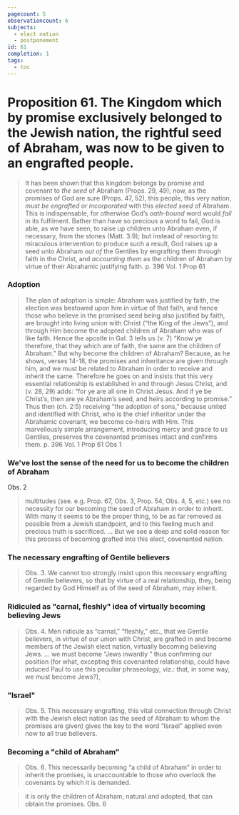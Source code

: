```yaml
---
pagecount: 5
observationcount: 6
subjects:
  - elect nation
  - postponement
id: 61
completion: 1
tags:
  - toc
---
```

# Proposition 61. The Kingdom which by promise exclusively belonged to the Jewish nation, the rightful seed of Abraham, was now to be given to an engrafted people.

>It has been shown that this kingdom belongs by promise and covenant to *the seed* of Abraham (Props. 29, 49); now, as the promises of God are sure (Props. 47, 52), this people, this very nation, *must be engrafted or incorporated* with this *elected seed* of Abraham. This is indispensable, for otherwise God’s *oath-bound* word would *fail* in its fulfilment. Bather than have so precious a word to fail, God is able, as we have seen, to raise up children unto Abraham even, if necessary, from the stones (Matt. 3:9); but instead of resorting to miraculous intervention to produce such a result, God raises up a seed unto Abraham *out of* the Gentiles by engrafting them through faith in the Christ, and *accounting them* as the children of Abraham by virtue of their Abrahamic justifying faith.
>p. 396 Vol. 1 Prop 61
### Adoption
>The plan of adoption is simple: Abraham was justified by faith, the election was bestowed upon him in virtue of that faith, and hence those who believe in the promised seed being also justified by faith, are brought into living union with Christ (“the King of the Jews”), and through Him become the adopted children of Abraham who was of like faith. Hence the apostle in Gal. 3 tells us (v. 7) “Know ye therefore, that they which are of faith, the same are the children of Abraham.” But why become the children of Abraham? Because, as he shows, verses 14-18, the promises and inheritance are given through him, and we must be related to Abraham in order to receive and inherit the same. Therefore he goes on and insists that this very essential relationship is established in and through Jesus Christ, and (v. 28, 29) adds: “for ye are all one in Christ Jesus. And if ye be Christ’s, then are ye Abraham’s seed, and heirs according to promise.” Thus then (ch. 2:5) receiving “the adoption of sons,” because united and identified with Christ, who is the chief inheritor under the Abrahamic covenant, we become co-heirs with Him. This marvellously simple arrangement, introducing mercy and grace to us Gentiles, preserves the covenanted promises intact and confirms them.
>p. 396 Vol. 1 Prop 61 Obs 1

### We've lost the sense of the need for us to become the children of Abraham
Obs. 2
>multitudes (see. e.g. Prop. 67, Obs. 3, Prop. 54, Obs. 4, 5, etc.) see no necessity for our becoming the seed of Abraham in order to inherit. With many it seems to be the proper thing, to be as far removed as possible from a Jewish standpoint, and to this feeling much and precious truth is sacrificed.
>...
>But we see a deep and solid reason for this process of becoming grafted into this elect, covenanted nation.
### The necessary engrafting of Gentile believers
>Obs. 3. We cannot too strongly insist upon this necessary engrafting of Gentile believers, so that by virtue of a real relationship, they, being regarded by God Himself as of the seed of Abraham, may inherit.
### Ridiculed as "carnal, fleshly" idea of virtually becoming believing Jews
>Obs. 4. Men ridicule as “carnal,” “fleshly,” etc., that we Gentile believers, in virtue of our union with Christ, are grafted in and become members of the Jewish elect nation, virtually becoming believing Jews.
>...
>we must become “Jews inwardly “ thus confirming our position (for what, excepting this covenanted relationship, could have induced Paul to use this peculiar phraseology, viz.: that, in some way, we must become Jews?),
### "Israel"
>Obs. 5. This necessary engrafting, this vital connection through Christ with the Jewish elect nation (as the seed of Abraham to whom the promises are given) gives the key to the word “Israel” applied even now to all true believers.
### Becoming a "child of Abraham" 
>Obs. 6. This necessarily becoming “a child of Abraham” in order to inherit the promises, is unaccountable to those who overlook the covenants by which it is demanded.

>it is only the children of Abraham, natural and adopted, that can obtain the promises.
>Obs. 6
